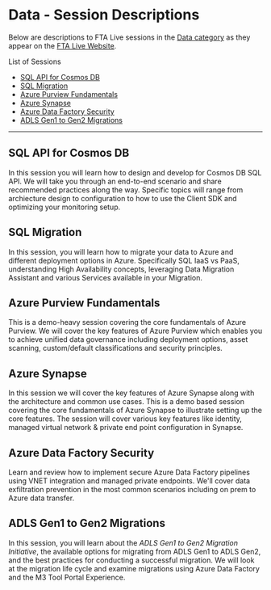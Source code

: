 # Data - Session Descriptions

Below are descriptions to FTA Live sessions in the [Data category](https://fasttrack.azure.com/live/category/Data) as they appear on the [FTA Live Website](https://fasttrack.azure.com/live).


List of Sessions

- [SQL API for Cosmos DB](#sql-api-for-cosmos-db)
- [SQL Migration](#sql-migration)
- [Azure Purview Fundamentals](#azure-purview-fundamentals)
- [Azure Synapse](#azure-synapse)
- [Azure Data Factory Security](#azure-data-factory-security)
- [ADLS Gen1 to Gen2 Migrations](#adls-gen1-to-gen2-migrations)

---

## SQL API for Cosmos DB 
In this session you will learn how to design and develop for Cosmos DB SQL API. We will take you through an end-to-end scenario and share recommended practices along the way. Specific topics will range from archiecture design to configuration to how to use the Client SDK and optimizing your monitoring setup. 
  
## SQL Migration 
In this session, you will learn how to migrate your data to Azure and different deployment options in Azure. Specifically SQL IaaS vs PaaS, understanding High Availability concepts, leveraging Data Migration Assistant and various Services available in your Migration. 
  
## Azure Purview Fundamentals 
This is a demo-heavy session covering the core fundamentals of Azure Purview. We will cover the key features of Azure Purview which enables you to achieve unified data governance including deployment options, asset scanning, custom/default classifications and security principles. 
  
## Azure Synapse 
In this session we will cover the key features of Azure Synapse along with the architecture and common use cases. This is a demo based session covering the core fundamentals of Azure Synapse to illustrate setting up the core features. The session will cover various key features like identity, managed virtual network & private end point configuration in Synapse. 
  
## Azure Data Factory Security 
Learn and review how to implement secure Azure Data Factory pipelines using VNET integration and managed private endpoints. We'll cover data exfiltration prevention in the most common scenarios including on prem to Azure data transfer. 

## ADLS Gen1 to Gen2 Migrations

In this session, you will learn about the *ADLS Gen1 to Gen2 Migration Initiative*, the available options for migrating from ADLS Gen1 to ADLS Gen2, and the best practices for conducting a successful migration. We will look at the migration life cycle and examine migrations using Azure Data Factory and the M3 Tool Portal Experience. 
